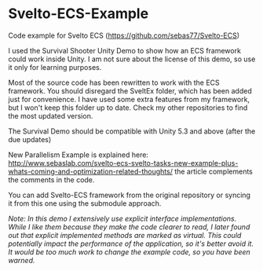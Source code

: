 # Svelto-ECS-Example
Code example for Svelto ECS (https://github.com/sebas77/Svelto-ECS)

I used the Survival Shooter Unity Demo to show how an ECS framework could work inside Unity. I am not sure about the license of this demo, so use it only for learning purposes.

Most of the source code has been rewritten to work with the ECS framework. You should disregard the SveltEx folder, which has been added just for convenience. I have used some extra features from my framework, but I won't keep this folder up to date. Check my other repositories to find the most updated version.

The Survival Demo should be compatible with Unity 5.3 and above (after the due updates)

New Parallelism Example is explained here: http://www.sebaslab.com/svelto-ecs-svelto-tasks-new-example-plus-whats-coming-and-optimization-related-thoughts/ the article complements the comments in the code.

You can add Svelto-ECS framework from the original repository or syncing it from this one using the submodule approach. 

*Note: In this demo I extensively use explicit interface implementations. While I like them because they make the code clearer to read, I later found out that explicit implemented methods are marked as virtual. This could potentially impact the performance of the application, so it's better avoid it. It would be too much work to change the example code, so you have been warned.*
